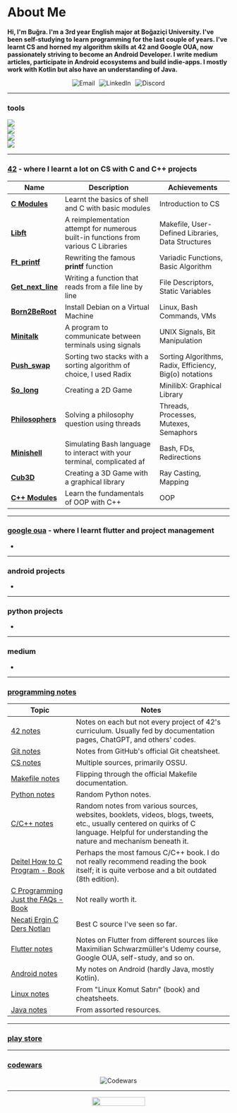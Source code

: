 
# About Me

**Hi, I'm Buğra. I'm a 3rd year English major at Boğaziçi University. I've been self-studying to learn programming for the last couple of years. I've learnt CS and horned my algorithm skills at 42 and Google OUA, now passionately striving to become an Android Developer. I write medium articles, participate in Android ecosystems and build indie-apps. I mostly work with Kotlin but also have an understanding of Java.**
<center>
  <div style="display: flex; gap: 10px; align-items: center; justify-content: center;">
    <a href="mailto:bugrahankaramollaoglu@gmail.com" style="text-decoration: none;">
      <img src="https://img.shields.io/badge/Email-Contact-<COLOR>.svg" alt="Email">
    </a>
    <a href="https://www.linkedin.com/in/bugrahan-karamollaoglu-395a571b7/" style="text-decoration: none;">
      <img src="https://img.shields.io/badge/LinkedIn-Connect-red" alt="LinkedIn">
    </a>
    <a href="https://discordapp.com/users/bugra#2723" style="text-decoration: none;">
      <img src="https://img.shields.io/badge/Discord-Reach-blue?" alt="Discord">
    </a>
  </div>
</center>


---

### tools

<img src="https://skillicons.dev/icons?i=c,cpp,python,dart,java,kotlin" /> <br>
<img src="https://skillicons.dev/icons?i=linux,vscode,androidstudio" /> <br>
<img src="https://skillicons.dev/icons?i=flutter" /> <br>
<img src="https://skillicons.dev/icons?i=git,github,firebase" /> <br>

---

### [42](https://42istanbul.com.tr/) - where I learnt a lot on CS with C and C++ projects

| Name            | Description | Achievements |
| --------------- | ----------- | ------------ |
| [**C Modules**](https://github.com/bugrahankaramollaoglu/42/tree/main/42_piscine)  | Learnt the basics of shell and C with basic modules  | Introduction to CS    |
| [**Libft**](https://github.com/bugrahankaramollaoglu/42/tree/main/42_libft) | A reimplementation attempt for numerous built-in functions from various C Libraries   | Makefile, User-Defined Libraries, Data Structures |
| [**Ft_printf**](https://github.com/bugrahankaramollaoglu/42/tree/main/42_printf)   | Rewriting the famous **printf** function   | Variadic Functions, Basic Algorithm  |
| [**Get_next_line**](https://github.com/bugrahankaramollaoglu/42/tree/main/42_getNextLine)|  Writing a function that reads from a file line by line  | File Descriptors, Static Variables   |
| [**Born2BeRoot**](https://github.com/bugrahankaramollaoglu/42/tree/main/42_B2BR)  | Install Debian on a Virtual Machine  | Linux, Bash Commands, VMs     |
| [**Minitalk**](https://github.com/bugrahankaramollaoglu/42/tree/main/42_minitalk)    | A program to communicate between terminals using signals  | UNIX Signals, Bit Manipulation    |
| [**Push_swap**](https://github.com/bugrahankaramollaoglu/42/tree/main/42_pushSwap)    | Sorting two stacks with a sorting algorithm of choice, I used Radix | Sorting Algorithms, Radix, Efficiency, Big(o) notations    |
| [**So_long**](https://github.com/bugrahankaramollaoglu/42/tree/main/42_soLong)   | Creating a 2D Game | MinilibX: Graphical Library    |
| [**Philosophers**](https://github.com/bugrahankaramollaoglu/42/tree/main/42_philosophers) | Solving a philosophy question using threads | Threads, Processes, Mutexes, Semaphors    |
| [**Minishell**](https://github.com/bugrahankaramollaoglu/42/tree/main/42_minishell)  | Simulating Bash language to interact with your terminal, complicated af  | Bash, FDs, Redirections  |
| [**Cub3D**](https://github.com/bugrahankaramollaoglu/42/tree/main/42_cub3D)       | Creating a 3D Game with a graphical library  | Ray Casting, Mapping  |
| [**C++ Modules**](https://github.com/bugrahankaramollaoglu/42/tree/main/42_cpp) | Learn the fundamentals of OOP with C++ | OOP  |

---

### [google oua](https://42istanbul.com.tr/) - where I learnt flutter and project management
* 


---

### android projects

* 


---

### python projects

* 

---

### medium
* 


---

### [programming notes](https://github.com/bugrahankaramollaoglu/my-programming-notes)

| Topic             | Notes                                                                                                                   |
|-------------------|-------------------------------------------------------------------------------------------------------------------------|
| [42 notes](https://bugrahankaramollaoglu.notion.site/42-notlar-6dce256d992d4de3bc371f60f518ba91?pvs=4)                   | Notes on each but not every project of 42's curriculum. Usually fed by documentation pages, ChatGPT, and others' codes. |
| [Git notes](https://bugrahankaramollaoglu.notion.site/git-notlar-d0c36f9e594f4390a9999b39d75958e4?pvs=4)                 | Notes from GitHub's official Git cheatsheet.                                                                            |
| [CS notes](https://bugrahankaramollaoglu.notion.site/cs-notes-1c0a671ddbf049b49066ac3ea1ad16a5?pvs=4)                   | Multiple sources, primarily OSSU.                                                                                       |
| [Makefile notes](https://bugrahankaramollaoglu.notion.site/makefile-notlar-346c7ce6374a44c08f9b26f9ffe0b76c?pvs=4)     | Flipping through the official Makefile documentation.                                                                    |
| [Python notes](https://bugrahankaramollaoglu.notion.site/muhtelif-python-notlar-7d127a3fe7ee453483909c586ed9828f?pvs=4) | Random Python notes.                                                                                                     |
| [C/C++ notes](https://bugrahankaramollaoglu.notion.site/random-c-c-notes-9e3890b180bb40ccb900c7fd72a43e3a?pvs=4)       | Random notes from various sources, websites, booklets, videos, blogs, tweets, etc., usually centered on quirks of C language. Helpful for understanding the nature and mechanism beneath it. |
| [Deitel How to C Program - Book](https://bugrahankaramollaoglu.notion.site/deitel-how-to-program-c-notlar-7089d02d07ce4378b28c6a662c3c657f?pvs=4)   | Perhaps the most famous C/C++ book. I do not really recommend reading the book itself; it is quite verbose and a bit outdated (8th edition). |
| [C Programming Just the FAQs - Book](https://bugrahankaramollaoglu.notion.site/c-programming-just-the-FAQs-DONE-944f8f6ee82148298c37713bb96bf746?pvs=4) | Not really worth it. |
| [Necati Ergin C Ders Notları](https://bugrahankaramollaoglu.notion.site/necati-ergin-c-ders-notlar-0662c25412974b26a3c99cb963fe8fc8?pvs=4)   | Best C source I've seen so far.                                                                                           |
| [Flutter notes](https://bugrahankaramollaoglu.notion.site/flutter-98c3bdd6e33745d889c35411a73144c3?pvs=4)             | Notes on Flutter from different sources like Maximilian Schwarzmüller's Udemy course, Google OUA, self-study, and so on. |
| [Android notes](https://bugrahankaramollaoglu.notion.site/android-notlar-398e83fced944c5692108921adc65630?pvs=4)     | My notes on Android (hardly Java, mostly Kotlin).                                                                         |
| [Linux notes](https://bugrahankaramollaoglu.notion.site/linux-notlar-4951ecd1019e4c1498157cbe68696a51?pvs=4)         | From "Linux Komut Satırı" (book) and cheatsheets.                                                                       |
| [Java notes](https://bugrahankaramollaoglu.notion.site/java-notlar-0e299c1e13214f308dc1ded7691b3b34?pvs=4)           | From assorted resources.                                                                                                 |


---




### [play store](www.google.com)


---
### [codewars](https://www.codewars.com/users/bugrahankaramollaoglu)

<center>
  <img src="https://github.r2v.ch/codewars?user=bugrahankaramollaoglu" alt="Codewars">
</center>

---

<center>
	  <img width="120" height="20" src="https://komarev.com/ghpvc/?username=bugrahankaramollaoglu&color=green">
</center>

